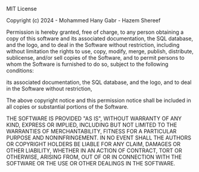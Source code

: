 MIT License

Copyright (c) 2024 - Mohammed Hany Gabr - Hazem Shereef

Permission is hereby granted, free of charge, to any person obtaining a copy
of this software and its associated documentation, the SQL database, and the logo,
and to deal in the Software without restriction, including without limitation the rights
to use, copy, modify, merge, publish, distribute, sublicense, and/or sell
copies of the Software, and to permit persons to whom the Software is
furnished to do so, subject to the following conditions:

its associated documentation, the SQL database, and the logo,
and to deal in the Software without restriction,

The above copyright notice and this permission notice shall be included in all
copies or substantial portions of the Software.

THE SOFTWARE IS PROVIDED "AS IS", WITHOUT WARRANTY OF ANY KIND, EXPRESS OR
IMPLIED, INCLUDING BUT NOT LIMITED TO THE WARRANTIES OF MERCHANTABILITY,
FITNESS FOR A PARTICULAR PURPOSE AND NONINFRINGEMENT. IN NO EVENT SHALL THE
AUTHORS OR COPYRIGHT HOLDERS BE LIABLE FOR ANY CLAIM, DAMAGES OR OTHER
LIABILITY, WHETHER IN AN ACTION OF CONTRACT, TORT OR OTHERWISE, ARISING FROM,
OUT OF OR IN CONNECTION WITH THE SOFTWARE OR THE USE OR OTHER DEALINGS IN THE
SOFTWARE.
